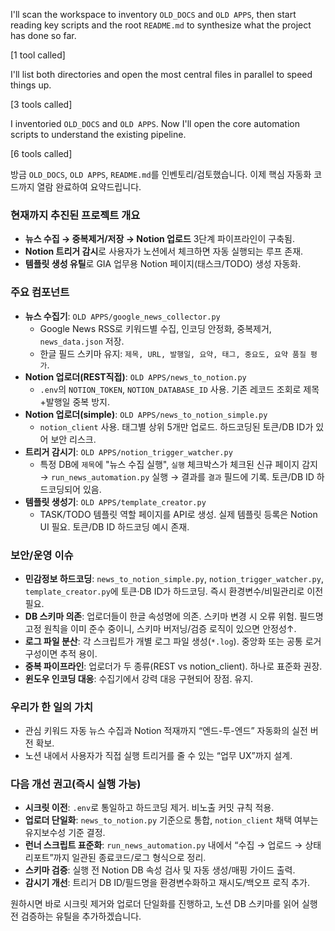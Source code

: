 I'll scan the workspace to inventory `OLD_DOCS` and `OLD APPS`, then start reading key scripts and the root `README.md` to synthesize what the project has done so far.

[1 tool called]

I'll list both directories and open the most central files in parallel to speed things up.

[3 tools called]

I inventoried `OLD_DOCS` and `OLD APPS`. Now I'll open the core automation scripts to understand the existing pipeline.

[6 tools called]

방금 `OLD_DOCS`, `OLD APPS`, `README.md`를 인벤토리/검토했습니다. 이제 핵심 자동화 코드까지 열람 완료하여 요약드립니다.

### 현재까지 추진된 프로젝트 개요
- **뉴스 수집 → 중복제거/저장 → Notion 업로드** 3단계 파이프라인이 구축됨.
- **Notion 트리거 감시**로 사용자가 노션에서 체크하면 자동 실행되는 루프 존재.
- **템플릿 생성 유틸**로 GIA 업무용 Notion 페이지(태스크/TODO) 생성 자동화.

### 주요 컴포넌트
- **뉴스 수집기**: `OLD APPS/google_news_collector.py`
  - Google News RSS로 키워드별 수집, 인코딩 안정화, 중복제거, `news_data.json` 저장.
  - 한글 필드 스키마 유지: `제목, URL, 발행일, 요약, 태그, 중요도, 요약 품질 평가`.
- **Notion 업로더(REST직접)**: `OLD APPS/news_to_notion.py`
  - `.env`의 `NOTION_TOKEN`, `NOTION_DATABASE_ID` 사용. 기존 레코드 조회로 제목+발행일 중복 방지.
- **Notion 업로더(simple)**: `OLD APPS/news_to_notion_simple.py`
  - `notion_client` 사용. 태그별 상위 5개만 업로드. 하드코딩된 토큰/DB ID가 있어 보안 리스크.
- **트리거 감시기**: `OLD APPS/notion_trigger_watcher.py`
  - 특정 DB에 `제목`에 "뉴스 수집 실행", `실행` 체크박스가 체크된 신규 페이지 감지 → `run_news_automation.py` 실행 → 결과를 `결과` 필드에 기록. 토큰/DB ID 하드코딩되어 있음.
- **템플릿 생성기**: `OLD APPS/template_creator.py`
  - TASK/TODO 템플릿 역할 페이지를 API로 생성. 실제 템플릿 등록은 Notion UI 필요. 토큰/DB ID 하드코딩 예시 존재.

### 보안/운영 이슈
- **민감정보 하드코딩**: `news_to_notion_simple.py`, `notion_trigger_watcher.py`, `template_creator.py`에 토큰·DB ID가 하드코딩. 즉시 환경변수/비밀관리로 이전 필요.
- **DB 스키마 의존**: 업로더들이 한글 속성명에 의존. 스키마 변경 시 오류 위험. 필드명 고정 원칙을 이미 준수 중이니, 스키마 버저닝/검증 로직이 있으면 안정성↑.
- **로그 파일 분산**: 각 스크립트가 개별 로그 파일 생성(`*.log`). 중앙화 또는 공통 로거 구성이면 추적 용이.
- **중복 파이프라인**: 업로더가 두 종류(REST vs notion_client). 하나로 표준화 권장.
- **윈도우 인코딩 대응**: 수집기에서 강력 대응 구현되어 장점. 유지.

### 우리가 한 일의 가치
- 관심 키워드 자동 뉴스 수집과 Notion 적재까지 “엔드-투-엔드” 자동화의 실전 버전 확보.
- 노션 내에서 사용자가 직접 실행 트리거를 줄 수 있는 “업무 UX”까지 설계.

### 다음 개선 권고(즉시 실행 가능)
- **시크릿 이전**: `.env`로 통일하고 하드코딩 제거. 비노출 커밋 규칙 적용.
- **업로더 단일화**: `news_to_notion.py` 기준으로 통합, `notion_client` 채택 여부는 유지보수성 기준 결정.
- **런너 스크립트 표준화**: `run_news_automation.py` 내에서 “수집 → 업로드 → 상태 리포트”까지 일관된 종료코드/로그 형식으로 정리.
- **스키마 검증**: 실행 전 Notion DB 속성 검사 및 자동 생성/매핑 가이드 출력.
- **감시기 개선**: 트리거 DB ID/필드명을 환경변수화하고 재시도/백오프 로직 추가.

원하시면 바로 시크릿 제거와 업로더 단일화를 진행하고, 노션 DB 스키마를 읽어 실행 전 검증하는 유틸을 추가하겠습니다.